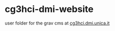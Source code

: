 # cg3hci-dmi-website
user folder for the grav cms at [cg3hci.dmi.unica.it](https://cg3hci.dmi.unica.it)
